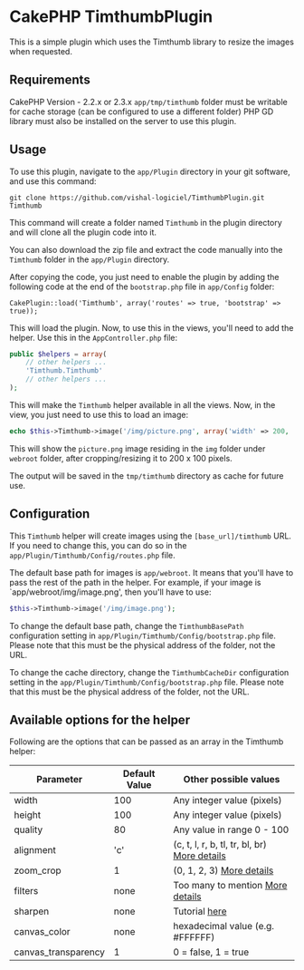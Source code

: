 CakePHP TimthumbPlugin
==============

This is a simple plugin which uses the Timthumb library to resize the images when requested.

## Requirements
CakePHP Version - 2.2.x or 2.3.x
`app/tmp/timthumb` folder must be writable for cache storage (can be configured to use a different folder)
PHP GD library must also be installed on the server to use this plugin.

## Usage
To use this plugin, navigate to the `app/Plugin` directory in your git software, and use this command:

`git clone https://github.com/vishal-logiciel/TimthumbPlugin.git Timthumb`

This command will create a folder named `Timthumb` in the plugin directory and will clone all the plugin code into it.

You can also download the zip file and extract the code manually into the `Timthumb` folder in the `app/Plugin` directory.

After copying the code, you just need to enable the plugin by adding the following code at the end of the `bootstrap.php` file in `app/Config` folder:

`CakePlugin::load('Timthumb', array('routes' => true, 'bootstrap' => true));`

This will load the plugin. Now, to use this in the views, you'll need to add the helper. Use this in the `AppController.php` file:

```php
public $helpers = array(
	// other helpers ...
	'Timthumb.Timthumb'
	// other helpers ...
);
```

This will make the `Timthumb` helper available in all the views. Now, in the view, you just need to use this to load an image:

```php
echo $this->Timthumb->image('/img/picture.png', array('width' => 200, 'height' => 100));
```

This will show the `picture.png` image residing in the `img` folder under `webroot` folder, after cropping/resizing it to 200 x 100 pixels.

The output will be saved in the `tmp/timthumb` directory as cache for future use.

## Configuration

This `Timthumb` helper will create images using the `[base_url]/timthumb` URL. If you need to change this, you can do so in the `app/Plugin/Timthumb/Config/routes.php` file.

The default base path for images is `app/webroot`. It means that you'll have to pass the rest of the path in the helper. For example, if your image is `app/webroot/img/image.png', then you'll have to use:

```php
$this->Timthumb->image('/img/image.png');
```

To change the default base path, change the `TimthumbBasePath` configuration setting in `app/Plugin/Timthumb/Config/bootstrap.php` file. Please note that this must be the physical address of the folder, not the URL.

To change the cache directory, change the `TimthumbCacheDir` configuration setting in the `app/Plugin/Timthumb/Config/bootstrap.php` file. Please note that this must be the physical address of the folder, not the URL.

## Available options for the helper

Following are the options that can be passed as an array in the Timthumb helper:

| Parameter | Default Value | Other possible values |
| --- | --- | --- |
| width | 100 | Any integer value (pixels) |
| height | 100 | Any integer value (pixels) |
| quality | 80 | Any value in range 0 - 100 |
| alignment | 'c' | (c, t, l, r, b, tl, tr, bl, br) [More details](http://www.binarymoon.co.uk/2010/08/timthumb-part-4-moving-crop-location/) |
| zoom_crop | 1 | (0, 1, 2, 3) [More details](http://www.binarymoon.co.uk/2011/03/timthumb-proportional-scaling-security-improvements/) |
| filters | none | Too many to mention [More details](http://www.binarymoon.co.uk/2010/08/timthumb-image-filters/) |
| sharpen | none | Tutorial [here](http://www.binarymoon.co.uk/2010/08/timthumb-image-filters/) |
| canvas_color | none | hexadecimal value (e.g. #FFFFFF) |
| canvas_transparency | 1 | 0 = false, 1 = true |
